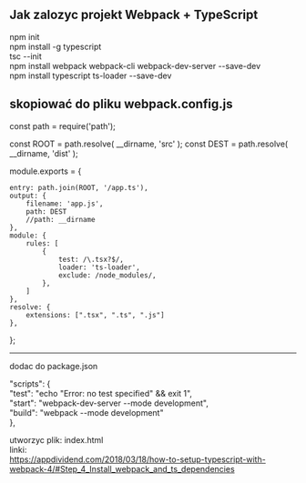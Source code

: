 Jak zalozyc projekt Webpack + TypeScript  
------------------------------------------  

npm init  
npm install -g typescript  
tsc --init  
npm install webpack webpack-cli webpack-dev-server --save-dev  
npm install typescript ts-loader --save-dev  




skopiować do pliku webpack.config.js
-------------------------------------

const path = require('path');

const ROOT = path.resolve( __dirname, 'src' );
const DEST = path.resolve( __dirname, 'dist' );

module.exports = {

    entry: path.join(ROOT, '/app.ts'),
    output: {
        filename: 'app.js',
        path: DEST
        //path: __dirname
    },
    module: {
        rules: [
            {
                test: /\.tsx?$/,
                loader: 'ts-loader',
                exclude: /node_modules/,
            },
        ]
    },
    resolve: {
        extensions: [".tsx", ".ts", ".js"]
    },
};

---------------------------------------------

dodac do package.json  

  "scripts": {  
    "test": "echo \"Error: no test specified\" && exit 1",  
    "start": "webpack-dev-server --mode development",  
    "build": "webpack --mode development"  
  },  
  
utworzyc plik: index.html    
  linki:  
  https://appdividend.com/2018/03/18/how-to-setup-typescript-with-webpack-4/#Step_4_Install_webpack_and_ts_dependencies